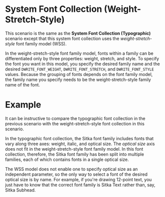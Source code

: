 # System Font Collection (Weight-Stretch-Style)

This scenario is the same as the **System Font Collection (Typographic)** scenario except that this system font 
collection uses the *weight-stretch-style* font family model (WSS).

In the weight-stretch-style font family model, fonts within a family can be differentiated only by three properties: 
weight, stretch, and style. To specify the font you want in this model, you specify the desired family name and the 
desired `DWRITE_FONT_WEIGHT`, `DWRITE_FONT_STRETCH`, and `DWRITE_FONT_STYLE` values. Because the grouping of fonts 
depends on the font family model, the family name you specify needs to be the weight-stretch-style family name of 
the font.

# Example

It can be instructive to compare the typographic font collection in the previous scenario with the weight-stretch-style 
font collection in this scenario.

In the typographic font collection, the Sitka font family includes fonts that vary along three axes: weight, italic, 
and optical size. The *optical size* axis does not fit in the weight-stretch-style font family model. In this font 
collection, therefore, the Sitka font family has been split into multiple families, each of which contains fonts in 
a single optical size.

The WSS model does not enable one to specify optical size as an independent parameter, so the only way to select a 
font of the desired optical size is by name. For example, if you're drawing 12-point text, you just have to know that 
the correct font family is Sitka Text rather than, say, Sitka Subhead.
